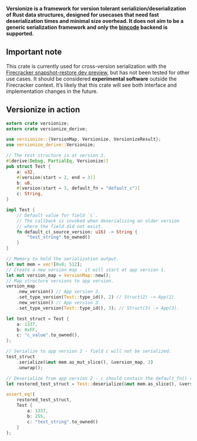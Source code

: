 **Versionize is a framework for version tolerant serializion/deserialization of
Rust data structures, designed for usecases that need fast deserialization 
times and minimal size overhead. It does not aim to be a generic serialization 
framework and only the [bincode](https://crates.io/crates/bincode) backend is 
supported.**

## Important note

This crate is currently used for cross-version serialization with the 
[Firecracker snapshot-restore dev preview][1], but has not been tested for 
other use cases. It should be considered **experimental software** outside the 
Firecracker context. It’s likely that this crate will see both interface and 
implementation changes in the future.

## Versionize in action

```rust
extern crate versionize;
extern crate versionize_derive;

use versionize::{VersionMap, Versionize, VersionizeResult};
use versionize_derive::Versionize;

// The test structure is at version 3.
#[derive(Debug, PartialEq, Versionize)]
pub struct Test {
    a: u32,
    #[version(start = 2, end = 3)]
    b: u8,
    #[version(start = 3, default_fn = "default_c")]
    c: String,
}

impl Test {
    // Default value for field `c`.
    // The callback is invoked when deserializing an older version
    // where the field did not exist.
    fn default_c(_source_version: u16) -> String {
        "test_string".to_owned()
    }
}

// Memory to hold the serialization output.
let mut mem = vec![0u8; 512];
// Create a new version map - it will start at app version 1.
let mut version_map = VersionMap::new();
// Map structure versions to app version.
version_map
    .new_version() // App version 2.
    .set_type_version(Test::type_id(), 2) // Struct(2) -> App(2).
    .new_version() // App version 3.
    .set_type_version(Test::type_id(), 3); // Struct(3) -> App(3).

let test_struct = Test {
    a: 1337,
    b: 0xFF,
    c: "c_value".to_owned(),
};

// Serialize to app version 2 - field c will not be serialized.
test_struct
    .serialize(&mut mem.as_mut_slice(), &version_map, 2)
    .unwrap();

// Deserialize from app version 2 - c should contain the default_fn() return value.
let restored_test_struct = Test::deserialize(&mut mem.as_slice(), &version_map, 2).unwrap();

assert_eq!(
    restored_test_struct,
    Test {
        a: 1337,
        b: 255,
        c: "test_string".to_owned()
    }
);
```

[1]: https://github.com/firecracker-microvm/firecracker/tree/v0.24.0